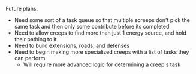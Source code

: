 Future plans:
* Need some sort of a task queue so that multiple screeps don't pick the same task and then only some contribute before its completed
* Need to allow creeps to find more than just 1 energy source, and hold their pathing to it
* Need to build extensions, roads, and defenses
* Need to begin making more specialized creeps with a list of tasks they can perform
  * Will require more advanced logic for determining a creep's task
